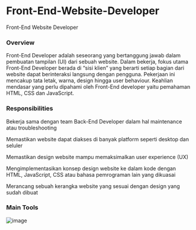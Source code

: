 # Front-End-Website-Developer
Front-End Website Developer


### Overview
Front-End Developer adalah seseorang yang bertanggung jawab dalam pembuatan tampilan (UI) dari sebuah website. Dalam bekerja, fokus utama Front-End Developer berada di “sisi klien” yang berarti setiap bagian dari website dapat berinteraksi langsung dengan pengguna. Pekerjaan ini mencakup tata letak, warna, design hingga user behaviour. Keahlian mendasar yang perlu dipahami oleh Front-End developer yaitu pemahaman HTML, CSS dan JavaScript.

### Responsibilities

Bekerja sama dengan team Back-End Developer dalam hal maintenance atau troubleshooting


Memastikan website dapat diakses di banyak platform seperti desktop dan seluler


Memastikan design website mampu memaksimalkan user experience (UX)


Mengimplementasikan konsep design website ke dalam kode dengan HTML, JavaScript, CSS atau bahasa pemrograman lain yang dikuasai


Merancang sebuah kerangka website yang sesuai dengan design yang sudah dibuat

### Main Tools

![image](https://user-images.githubusercontent.com/51072808/175753357-1037833a-339d-43cb-9bda-6bc6944e6c75.png)
